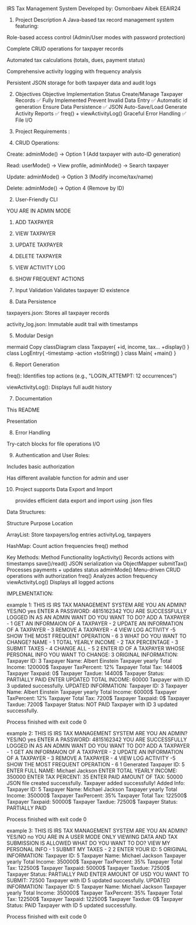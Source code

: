 ﻿IRS Tax Management System
Developed by: Osmonbaev Aibek EEAIR24

1. Project Description
A Java-based tax record management system featuring:

Role-based access control (Admin/User modes with password protection)

Complete CRUD operations for taxpayer records

Automated tax calculations (totals, dues, payment status)

Comprehensive activity logging with frequency analysis

Persistent JSON storage for both taxpayer data and audit logs

2. Objectives
Objective	Implementation Status
Create/Manage Taxpayer Records	✅ Fully Implemented
Prevent Invalid Data Entry	✅ Automatic id generation 
Ensure Data Persistence	✅ JSON Auto-Save/Load
Generate Activity Reports	✅ freq() + viewActivityLog()
Graceful Error Handling	✅ File I/O 

3. Project Requirements :

  
  1. CRUD Operations:

Create: adminMode() → Option 1 (Add taxpayer with auto-ID generation)

Read: userMode() → View profile, adminMode() → Search taxpayer

Update: adminMode() → Option 3 (Modify income/tax/name)

Delete: adminMode() → Option 4 (Remove by ID)

2. User-Friendly CLI


YOU ARE IN ADMIN MODE  
1. ADD TAXPAYER  
2. VIEW TAXPAYER  
3. UPDATE TAXPAYER  
4. DELETE TAXPAYER  
5. VIEW ACTIVITY LOG  
6. SHOW FREQUENT ACTIONS  




  3. Input Validation
Validates taxpayer ID existence


  4. Data Persistence

taxpayers.json: Stores all taxpayer records

activity_log.json: Immutable audit trail with timestamps

5. Modular Design

mermaid
Copy
classDiagram
    class Taxpayer{
        +id, income, tax...
        +display()
    }
    class LogEntry{
        -timestamp
        -action
        +toString()
    }
    class Main{
        +main()
    }

6. Report Generation

freq(): Identifies top actions (e.g., "LOGIN_ATTEMPT: 12 occurrences")

viewActivityLog(): Displays full audit history

7. Documentation

This README

Presentation

8. Error Handling

Try-catch blocks for file operations
I/O 


9. Authentication and User Roles:

Includes basic authorization

Has different available function for admin and user

10. Project supports Data Export and Import

    provides efficient data export and import using .json files


Data Structures:

Structure	Purpose	Location

ArrayList:	Store taxpayers/log entries	activityLog, taxpayers

HashMap:	Count action frequencies	freq() method


Key Methods:
Method	                Functionality
logActivity()	          Records actions with timestamps
save()/read()	          JSON serialization via ObjectMapper
submitTax()  	          Processes payments + updates status
adminMode()             Menu-driven CRUD operations with authorization
freq()                  Analyzes action frequency
viewActivityLog()       Displays all logged actions

IMPLEMENTATION:

example 1:
THIS IS IRS TAX MANAGEMENT SYSTEM
ARE YOU AN ADMIN?
YES/NO
yes
ENTER A PASSWORD:
4815162342
YOU ARE SUCCESSFULLY LOGGED IN AS AN ADMIN
WANT DO YOU WANT TO DO?
ADD A TAXPAYER - 1
GET AN INFORMAION OF A TAXPAYER - 2
UPDATE AN INFORMATION OF A TAXPAYER - 3
REMOVE A TAXPAYER - 4
VIEW LOG ACTIVITY -5
SHOW THE MOST FREQUENT OPERATION - 6
3
WHAT DO YOU WANT TO CHANGE?
NAME - 1
TOTAL YEARLY INCOME - 2
TAX PERCENTAGE - 3
SUBMIT TAXES - 4
CHANGE ALL - 5
2
ENTER ID OF A TAXPAYER WHOSE PERSONAL INFO YOU WANT TO CHANGE:
3
ORIGINAL INFORMATION:
Taxpayer ID: 3
Taxpayer Name: Albert Einstein
Taxpayer yearly Total Income: 120000$
Taxpayer TaxPercent: 12%
Taxpayer Total Tax: 14400$
Taxpayer Taxpaid: 0$
Taxpayer Taxdue: 14400$
Taxpayer Status: PARTIALLY PAID
ENTER UPDATED TOTAL INCOME:
60000
Taxpayer with ID 3 updated successfully.
UPDATED INFORMATION:
Taxpayer ID: 3
Taxpayer Name: Albert Einstein
Taxpayer yearly Total Income: 60000$
Taxpayer TaxPercent: 12%
Taxpayer Total Tax: 7200$
Taxpayer Taxpaid: 0$
Taxpayer Taxdue: 7200$
Taxpayer Status: NOT PAID
Taxpayer with ID 3 updated successfully.

Process finished with exit code 0
 
example 2:
THIS IS IRS TAX MANAGEMENT SYSTEM
ARE YOU AN ADMIN?
YES/NO
yes
ENTER A PASSWORD:
4815162342
YOU ARE SUCCESSFULLY LOGGED IN AS AN ADMIN
WANT DO YOU WANT TO DO?
ADD A TAXPAYER - 1
GET AN INFORMAION OF A TAXPAYER - 2
UPDATE AN INFORMATION OF A TAXPAYER - 3
REMOVE A TAXPAYER - 4
VIEW LOG ACTIVITY -5
SHOW THE MOST FREQUENT OPERATION - 6
1
Generated Taxpayer ID: 5
ENTER FULL NAME:
Michael Jackson
ENTER TOTAL YEARLY INCOME:
350000
ENTER TAX  PERCENT:
35
ENTER PAID AMOUNT OF TAX:
50000
JSON file created successfully.
Taxpayer added successfully!
Added Info:
Taxpayer ID: 5
Taxpayer Name: Michael Jackson
Taxpayer yearly Total Income: 350000$
Taxpayer TaxPercent: 35%
Taxpayer Total Tax: 122500$
Taxpayer Taxpaid: 50000$
Taxpayer Taxdue: 72500$
Taxpayer Status: PARTIALLY PAID

Process finished with exit code 0

example 3:
THIS IS IRS TAX MANAGEMENT SYSTEM
ARE YOU AN ADMIN?
YES/NO
no
YOU ARE IN A USER MODE ONLY VIEWING DATA AND TAX SUBMISSION IS ALLOWED
WHAT DO YOU WANT TO DO?
VIEW MY PERSONAL INFO - 1
SUBMIT MY TAXES - 2
2
ENTER YOUR ID:
5
ORIGINAL INFORMATION:
Taxpayer ID: 5
Taxpayer Name: Michael Jackson
Taxpayer yearly Total Income: 350000$
Taxpayer TaxPercent: 35%
Taxpayer Total Tax: 122500$
Taxpayer Taxpaid: 50000$
Taxpayer Taxdue: 72500$
Taxpayer Status: PARTIALLY PAID
ENTER AMOUNT OF USD YOU WANT TO SUBMIT:
72500
Taxpayer with ID 5 updated successfully.
UPDATED INFORMATION:
Taxpayer ID: 5
Taxpayer Name: Michael Jackson
Taxpayer yearly Total Income: 350000$
Taxpayer TaxPercent: 35%
Taxpayer Total Tax: 122500$
Taxpayer Taxpaid: 122500$
Taxpayer Taxdue: 0$
Taxpayer Status: PAID
Taxpayer with ID 5 updated successfully.

Process finished with exit code 0



